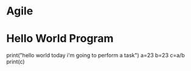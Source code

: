 # Agile
# Hello World Program
print("hello world today i'm going to perform a task")
a=23
b=23
c=a/b
print(c)
